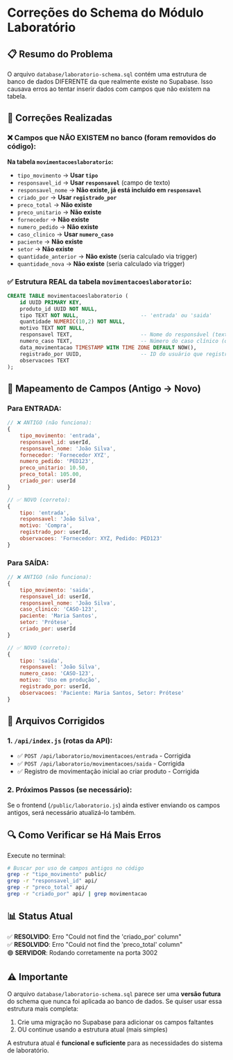 # Correções do Schema do Módulo Laboratório

## 📋 Resumo do Problema

O arquivo `database/laboratorio-schema.sql` contém uma estrutura de banco de dados DIFERENTE da que realmente existe no Supabase. Isso causava erros ao tentar inserir dados com campos que não existem na tabela.

## 🔧 Correções Realizadas

### ❌ Campos que NÃO EXISTEM no banco (foram removidos do código):

**Na tabela `movimentacoeslaboratorio`:**
- `tipo_movimento` → **Usar `tipo`**
- `responsavel_id` → **Usar `responsavel`** (campo de texto)
- `responsavel_nome` → **Não existe, já está incluído em `responsavel`**
- `criado_por` → **Usar `registrado_por`**
- `preco_total` → **Não existe**
- `preco_unitario` → **Não existe**
- `fornecedor` → **Não existe**
- `numero_pedido` → **Não existe**
- `caso_clinico` → **Usar `numero_caso`**
- `paciente` → **Não existe**
- `setor` → **Não existe**
- `quantidade_anterior` → **Não existe** (seria calculado via trigger)
- `quantidade_nova` → **Não existe** (seria calculado via trigger)

### ✅ Estrutura REAL da tabela `movimentacoeslaboratorio`:

```sql
CREATE TABLE movimentacoeslaboratorio (
    id UUID PRIMARY KEY,
    produto_id UUID NOT NULL,
    tipo TEXT NOT NULL,                    -- 'entrada' ou 'saida'
    quantidade NUMERIC(10,2) NOT NULL,
    motivo TEXT NOT NULL,
    responsavel TEXT,                      -- Nome do responsável (texto livre)
    numero_caso TEXT,                      -- Número do caso clínico (opcional)
    data_movimentacao TIMESTAMP WITH TIME ZONE DEFAULT NOW(),
    registrado_por UUID,                   -- ID do usuário que registrou
    observacoes TEXT
);
```

## 📝 Mapeamento de Campos (Antigo → Novo)

### Para ENTRADA:
```javascript
// ❌ ANTIGO (não funciona):
{
    tipo_movimento: 'entrada',
    responsavel_id: userId,
    responsavel_nome: 'João Silva',
    fornecedor: 'Fornecedor XYZ',
    numero_pedido: 'PED123',
    preco_unitario: 10.50,
    preco_total: 105.00,
    criado_por: userId
}

// ✅ NOVO (correto):
{
    tipo: 'entrada',
    responsavel: 'João Silva',
    motivo: 'Compra',
    registrado_por: userId,
    observacoes: 'Fornecedor: XYZ, Pedido: PED123'
}
```

### Para SAÍDA:
```javascript
// ❌ ANTIGO (não funciona):
{
    tipo_movimento: 'saida',
    responsavel_id: userId,
    responsavel_nome: 'João Silva',
    caso_clinico: 'CASO-123',
    paciente: 'Maria Santos',
    setor: 'Prótese',
    criado_por: userId
}

// ✅ NOVO (correto):
{
    tipo: 'saida',
    responsavel: 'João Silva',
    numero_caso: 'CASO-123',
    motivo: 'Uso em produção',
    registrado_por: userId,
    observacoes: 'Paciente: Maria Santos, Setor: Prótese'
}
```

## 🚀 Arquivos Corrigidos

### 1. `/api/index.js` (rotas da API):
- ✅ `POST /api/laboratorio/movimentacoes/entrada` - Corrigida
- ✅ `POST /api/laboratorio/movimentacoes/saida` - Corrigida  
- ✅ Registro de movimentação inicial ao criar produto - Corrigida

### 2. Próximos Passos (se necessário):

Se o frontend (`/public/laboratorio.js`) ainda estiver enviando os campos antigos, será necessário atualizá-lo também.

## 🔍 Como Verificar se Há Mais Erros

Execute no terminal:
```bash
# Buscar por uso de campos antigos no código
grep -r "tipo_movimento" public/
grep -r "responsavel_id" api/
grep -r "preco_total" api/
grep -r "criado_por" api/ | grep movimentacao
```

## 📊 Status Atual

✅ **RESOLVIDO**: Erro "Could not find the 'criado_por' column"  
✅ **RESOLVIDO**: Erro "Could not find the 'preco_total' column"  
🟢 **SERVIDOR**: Rodando corretamente na porta 3002

## ⚠️ Importante

O arquivo `database/laboratorio-schema.sql` parece ser uma **versão futura** do schema que nunca foi aplicada ao banco de dados. Se quiser usar essa estrutura mais completa:

1. Crie uma migração no Supabase para adicionar os campos faltantes
2. OU continue usando a estrutura atual (mais simples)

A estrutura atual é **funcional e suficiente** para as necessidades do sistema de laboratório.

